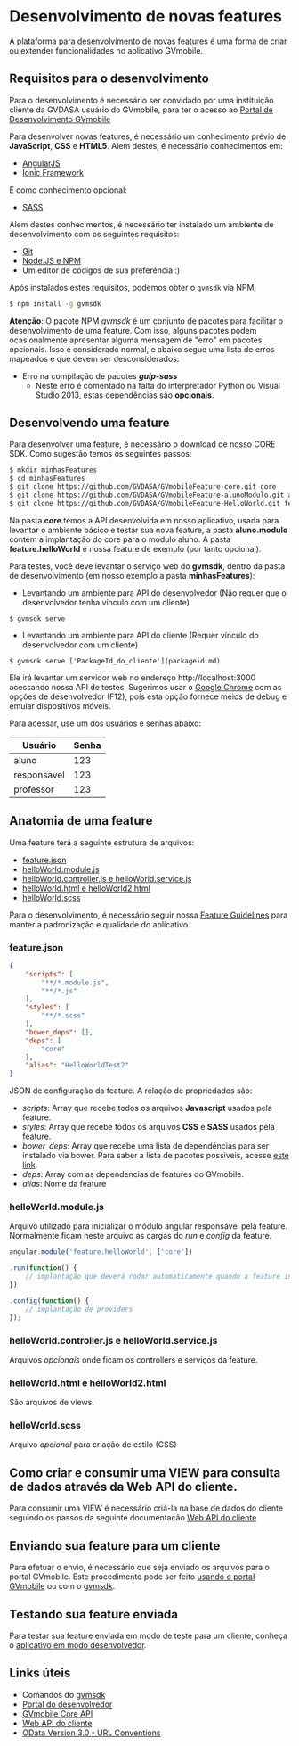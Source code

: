 # Desenvolvimento de novas features

A plataforma para desenvolvimento de novas features é uma forma de criar ou extender funcionalidades no aplicativo GVmobile.

## Requisitos para o desenvolvimento

Para o desenvolvimento é necessário ser convidado por uma instituição cliente da GVDASA usuário do GVmobile, para ter o acesso ao [Portal de Desenvolvimento GVmobile](portal_desenvolvedor.md)

Para desenvolver novas features, é necessário um conhecimento prévio de **JavaScript**, **CSS** e **HTML5**. Alem destes, é necessário conhecimentos em:

* [AngularJS](https://angularjs.org/)
* [Ionic Framework](http://ionicframework.com/)

E como conhecimento opcional:

* [SASS](http://sass-lang.com/)

Alem destes conhecimentos, é necessário ter instalado um ambiente de desenvolvimento com os seguintes requisitos:

* [Git](https://git-scm.com/)
* [Node.JS e NPM](https://nodejs.org/)
* Um editor de códigos de sua preferência :)

Após instalados estes requisitos, podemos obter o ```gvmsdk``` via NPM:

```bash
$ npm install -g gvmsdk
```

**Atenção**: O pacote NPM *gvmsdk* é um conjunto de pacotes para facilitar o desenvolvimento de uma feature. Com isso, alguns pacotes podem ocasionalmente apresentar alguma mensagem de "erro" em pacotes opcionais. Isso é considerado normal, e abaixo segue uma lista de erros mapeados e que devem ser desconsiderados:

* Erro na compilação de pacotes ***gulp-sass***
    * Neste erro é comentado na falta do interpretador Python ou Visual Studio 2013, estas dependências são **opcionais**.

## Desenvolvendo uma feature

Para desenvolver uma feature, é necessário o download de nosso CORE SDK. Como sugestão temos os seguintes passos:

```bash
$ mkdir minhasFeatures
$ cd minhasFeatures
$ git clone https://github.com/GVDASA/GVmobileFeature-core.git core
$ git clone https://github.com/GVDASA/GVmobileFeature-alunoModulo.git aluno.modulo
$ git clone https://github.com/GVDASA/GVmobileFeature-HelloWorld.git feature.helloWorld
```

Na pasta **core** temos a API desenvolvida em nosso aplicativo, usada para levantar o ambiente básico e testar sua nova feature, a pasta **aluno.modulo** contem a implantação do core para o módulo aluno. A pasta **feature.helloWorld** é nossa feature de exemplo (por tanto opcional).

Para testes, você deve levantar o serviço web do **gvmsdk**, dentro da pasta de desenvolvimento (em nosso exemplo a pasta **minhasFeatures**):

* Levantando um ambiente para API do desenvolvedor (Não requer que o desenvolvedor tenha vínculo com um cliente)

```
$ gvmsdk serve
```


* Levantando um ambiente para API do cliente (Requer vínculo do desenvolvedor com um cliente)
```
$ gvmsdk serve ['PackageId_do_cliente'](packageid.md)
```

Ele irá levantar um servidor web no endereço http://localhost:3000 acessando nossa API de testes. Sugerimos usar o [Google Chrome](https://www.google.com/chrome/) com as opções de desenvolvedor (F12), pois esta opção fornece meios de debug e emular dispositivos móveis.

Para acessar, use um dos usuários e senhas abaixo:

|Usuário|Senha|
|---|---|
|aluno|123|
|responsavel|123|
|professor|123|

## Anatomia de uma feature

Uma feature terá a seguinte estrutura de arquivos:

* [feature.json](#featurejson)
* [helloWorld.module.js](#helloworldmodulejs)
* [helloWorld.controller.js e helloWorld.service.js](#helloworldcontrollerjs-e-helloworldservicejs)
* [helloWorld.html e helloWorld2.html](#helloworldhtml-e-helloworld2html)
* [helloWorld.scss](#helloworldscss)

Para o desenvolvimento, é necessário seguir nossa [Feature Guidelines](features_guidelines.md) para manter a padronização e qualidade do aplicativo.

### feature.json

```json
{
    "scripts": [
        "**/*.module.js",
        "**/*.js"
    ],
    "styles": [
        "**/*.scss"
    ],
    "bower_deps": [],
    "deps": [
        "core"
    ],
    "alias": "HelloWorldTest2"
}
```

JSON de configuração da feature. A relação de propriedades são:

* *scripts*: Array que recebe todos os arquivos **Javascript** usados pela feature.
* *styles*: Array que recebe todos os arquivos **CSS** e **SASS** usados pela feature.
* *bower_deps*: Array que recebe uma lista de dependências para ser instalado via bower. Para saber a lista de pacotes possiveis, acesse [este link](features_bower_deps.md).
* *deps*: Array com as dependencias de features do GVmobile.
* *alias*: Nome da feature

### helloWorld.module.js

Arquivo utilizado para inicializar o módulo angular responsável pela feature. Normalmente ficam neste arquivo as cargas do *run* e *config* da feature.

```javascript
angular.module('feature.helloWorld', ['core'])

.run(function() {
    // implantação que deverá rodar automaticamente quando a feature inicializar
})

.config(function() {
    // implantação de providers
});
```

### helloWorld.controller.js e helloWorld.service.js

Arquivos *opcionais* onde ficam os controllers e serviços da feature.

### helloWorld.html e helloWorld2.html

São arquivos de views.

### helloWorld.scss

Arquivo *opcional* para criação de estilo (CSS)

## Como criar e consumir uma VIEW para consulta de dados através da Web API do cliente.

Para consumir uma VIEW é necessário criá-la na base de dados do cliente seguindo os passos da seguinte documentação
[Web API do cliente](webapi_cliente.md)


## Enviando sua feature para um cliente

Para efetuar o envio, é necessário que seja enviado os arquivos para o portal GVmobile. Este procedimento pode ser feito [usando o portal GVmobile](portal_desenvolvedor.md#envioupload-de-features) ou com o [gvmsdk](#).

## Testando sua feature enviada

Para testar sua feature enviada em modo de teste para um cliente, conheça o [aplicativo em modo desenvolvedor](https://github.com/GVDASA/GVmobileDevGuide/blob/master/docs/aplicativo_desenvolvedor.md).

## Links úteis

* Comandos do [gvmsdk](gvmsdk.md)
* [Portal do desenvolvedor](portal_desenvolvedor.md)
* [GVmobile Core API](http://gvdasa.github.io/GVmobileFeature-core/)
* [Web API do cliente](webapi_cliente.md)
* [OData Version 3.0 - URL Conventions](http://www.odata.org/documentation/odata-version-3-0/url-conventions/)

